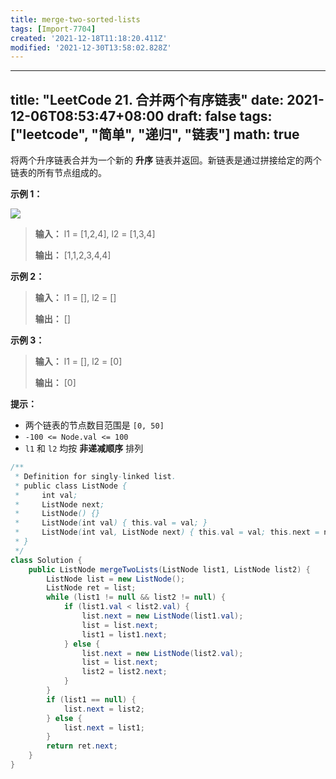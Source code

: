 ```yaml
---
title: merge-two-sorted-lists
tags: [Import-7704]
created: '2021-12-18T11:18:20.411Z'
modified: '2021-12-30T13:58:02.828Z'
---
```


---
title: "LeetCode 21. 合并两个有序链表"
date: 2021-12-06T08:53:47+08:00
draft: false
tags: ["leetcode", "简单", "递归", "链表"]
math: true
---

将两个升序链表合并为一个新的 **升序** 链表并返回。新链表是通过拼接给定的两个链表的所有节点组成的。

<!--more-->

**示例 1：**

![](https://tategotoazarasi.github.io/images/merge_ex1.jpg)

> **输入：** l1 = [1,2,4], l2 = [1,3,4]
>
> **输出：** [1,1,2,3,4,4]

**示例 2：**

> **输入：** l1 = [], l2 = []
>
> **输出：** []

**示例 3：**

> **输入：** l1 = [], l2 = [0]
>
> **输出：** [0]

**提示：**

- 两个链表的节点数目范围是 `[0, 50]`
- `-100 <= Node.val <= 100`
- `l1` 和 `l2` 均按 **非递减顺序** 排列

```java
/**
 * Definition for singly-linked list.
 * public class ListNode {
 *     int val;
 *     ListNode next;
 *     ListNode() {}
 *     ListNode(int val) { this.val = val; }
 *     ListNode(int val, ListNode next) { this.val = val; this.next = next; }
 * }
 */
class Solution {
    public ListNode mergeTwoLists(ListNode list1, ListNode list2) {
        ListNode list = new ListNode();
        ListNode ret = list;
        while (list1 != null && list2 != null) {
            if (list1.val < list2.val) {
                list.next = new ListNode(list1.val);
                list = list.next;
                list1 = list1.next;
            } else {
                list.next = new ListNode(list2.val);
                list = list.next;
                list2 = list2.next;
            }
        }
        if (list1 == null) {
            list.next = list2;
        } else {
            list.next = list1;
        }
        return ret.next;
    }
}
```
